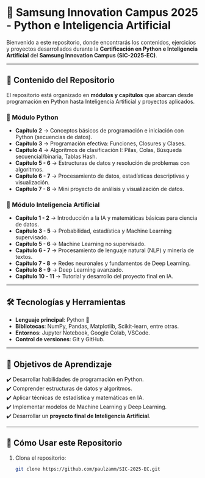 # 📘 Samsung Innovation Campus 2025 - Python e Inteligencia Artificial

Bienvenido a este repositorio, donde encontrarás los contenidos, ejercicios y proyectos desarrollados durante la **Certificación en Python e Inteligencia Artificial** del **Samsung Innovation Campus (SIC-2025-EC)**.  

---

## 📂 Contenido del Repositorio

El repositorio está organizado en **módulos y capítulos** que abarcan desde programación en Python hasta Inteligencia Artificial y proyectos aplicados.

### 🐍 Módulo Python
- **Capítulo 2** → Conceptos básicos de programación e iniciación con Python (secuencias de datos).  
- **Capítulo 3** → Programación efectiva: Funciones, Closures y Clases.  
- **Capítulo 4** → Algoritmos de clasificación I: Pilas, Colas, Búsqueda secuencial/binaria, Tablas Hash.  
- **Capítulo 5 - 6** → Estructuras de datos y resolución de problemas con algoritmos.  
- **Capítulo 6 - 7** → Procesamiento de datos, estadísticas descriptivas y visualización.  
- **Capítulo 7 - 8** → Mini proyecto de análisis y visualización de datos.  

### 🤖 Módulo Inteligencia Artificial
- **Capítulo 1 - 2** → Introducción a la IA y matemáticas básicas para ciencia de datos.  
- **Capítulo 3 - 5** → Probabilidad, estadística y Machine Learning supervisado.  
- **Capítulo 5 - 6** → Machine Learning no supervisado.  
- **Capítulo 6 - 7** → Procesamiento de lenguaje natural (NLP) y minería de textos.  
- **Capítulo 7 - 8** → Redes neuronales y fundamentos de Deep Learning.  
- **Capítulo 8 - 9** → Deep Learning avanzado.  
- **Capítulo 10 - 11** → Tutorial y desarrollo del proyecto final en IA.  

---

## 🛠️ Tecnologías y Herramientas
- **Lenguaje principal**: Python 🐍  
- **Bibliotecas**: NumPy, Pandas, Matplotlib, Scikit-learn, entre otras.  
- **Entornos**: Jupyter Notebook, Google Colab, VSCode.  
- **Control de versiones**: Git y GitHub.  

---

## 📌 Objetivos de Aprendizaje
✔️ Desarrollar habilidades de programación en Python.  
✔️ Comprender estructuras de datos y algoritmos.  
✔️ Aplicar técnicas de estadística y matemáticas en IA.  
✔️ Implementar modelos de Machine Learning y Deep Learning.  
✔️ Desarrollar un **proyecto final de Inteligencia Artificial**.  

---

## 🚀 Cómo Usar este Repositorio
1. Clona el repositorio:  
   ```bash
   git clone https://github.com/paulzamm/SIC-2025-EC.git
